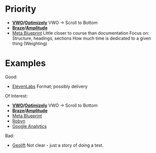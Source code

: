# Priority
- **[VWO](https://vwo.com)/[Optimizely](https://support.optimizely.com/hc/en-us)**
	VWO -> Scroll to Bottom
- **[Braze](https://www.braze.com/docs)/[Amplitude](https://www.braze.com/docs/partners/data_and_infrastructure_agility/analytics/amplitude/amplitude_audiences/)**
- [Meta Blueprint](https://www.facebookblueprint.com/student/catalog)
	Little closer to course than documentation
Focus on:
	Structure, headings, sections
	How much time is dedicated to a given thing (Weighting)
# Examples
Good:
- [ElevenLabs](https://elevenlabs.io/docs/introduction)
	Format; possibly delivery

Of Interest:
- **[VWO](https://vwo.com)/[Optimizely](https://support.optimizely.com/hc/en-us)**
	VWO -> Scroll to Bottom
- **[Braze](https://www.braze.com/docs)/[Amplitude](https://www.braze.com/docs/partners/data_and_infrastructure_agility/analytics/amplitude/amplitude_audiences/)**
- [Meta Blueprint](https://www.facebookblueprint.com/student/catalog)
- [Robyn]([https://facebookexperimental.github.io/Robyn/docs/welcome/](https://facebookexperimental.github.io/Robyn/docs/welcome/))
- [Google Analytics]([https://support.google.com/analytics/answer/9212670?hl=en&sjid=8292185935695660438-AP&visit_id=638446923462814247-3062309158&ref_topic=13818299&rd=1](https://support.google.com/analytics/answer/9212670?hl=en&sjid=8292185935695660438-AP&visit_id=638446923462814247-3062309158&ref_topic=13818299&rd=1))

Bad:
- [Geolift]([https://facebookincubator.github.io/GeoLift/docs/intro/](https://facebookincubator.github.io/GeoLift/docs/intro/))
	Not clear - just a story of doing a test.